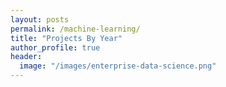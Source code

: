 ```yaml
---
layout: posts
permalink: /machine-learning/
title: "Projects By Year"
author_profile: true 
header:
  image: "/images/enterprise-data-science.png"
---
```

